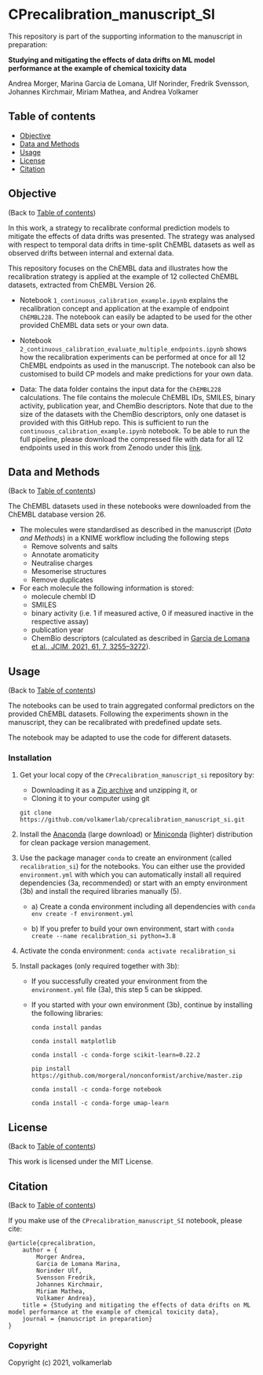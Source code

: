 # CPrecalibration_manuscript_SI

This repository is part of the supporting information to the manuscript in preparation:

**Studying and mitigating the effects of data drifts on ML model performance at the example of chemical toxicity data**

Andrea Morger, Marina Garcia de Lomana, Ulf Norinder, Fredrik Svensson, Johannes Kirchmair, Miriam Mathea, and Andrea Volkamer

## Table of contents

* [Objective](#objective)
* [Data and Methods](#data-and-methods)
* [Usage](#usage)
* [License](#license)
* [Citation](#citation)

## Objective
(Back to [Table of contents](#table-of-contents))

In this work, a strategy to recalibrate conformal prediction models to mitigate the effects of data drifts was presented. 
The strategy was analysed with respect to temporal data drifts in time-split ChEMBL datasets as well as observed drifts between internal and external data. 

This repository focuses on the ChEMBL data and illustrates how the recalibration strategy is applied at the example of 12 collected ChEMBL datasets, extracted from ChEMBL Version 26.

* Notebook `1_continuous_calibration_example.ipynb` explains the recalibration concept and application at the example of endpoint `ChEMBL228`. The notebook can easily be adapted to be used for the other provided ChEMBL data sets or your own data.
* Notebook `2_continuous_calibration_evaluate_multiple_endpoints.ipynb` shows how the recalibration experiments can be performed at once for all 12 ChEMBL endpoints as used in the manuscript. The notebook can also be customised to build CP models and make predictions for your own data.

* Data: The data folder contains the input data for the `ChEMBL228` calculations. The file contains the molecule ChEMBL IDs, SMILES, binary activity, publication year, and ChemBio descriptors. 
Note that due to the size of the datasets with the ChemBio descriptors, only one dataset is provided with this GitHub repo. This is sufficient to run the `continuous_calibration_example.ipynb` notebook. To be able to run the full pipeline, please download the compressed file with data for all 12 endpoints used in this work from Zenodo under this [link](link_to_zenodo).


## Data and Methods
(Back to [Table of contents](#table-of-contents))

The ChEMBL datasets used in these notebooks were downloaded from the ChEMBL database version 26.

* The molecules were standardised as described in the manuscript (*Data and Methods*) in a KNIME workflow including the following steps
    * Remove solvents and salts
    * Annotate aromaticity
    * Neutralise charges
    * Mesomerise structures 
    * Remove duplicates
* For each molecule the following information is stored:
    * molecule chembl ID
    * SMILES
    * binary activity (i.e. 1 if measured active, 0 if measured inactive in the respective assay)
    * publication year
    * ChemBio descriptors (calculated as described in [Garcia de Lomana et al., JCIM, 2021, 61, 7, 3255–3272](https://pubs.acs.org/doi/10.1021/acs.jcim.1c00451)).
    

## Usage
(Back to [Table of contents](#table-of-contents))

The notebooks can be used to train aggregated conformal predictors on the provided ChEMBL datasets. Following the experiments shown in the manuscript, they can be recalibrated with predefined update sets.
 
The notebook may be adapted to use the code for different datasets. 

### Installation

1. Get your local copy of the `CPrecalibration_manuscript_si` repository by:
    * Downloading it as a [Zip archive](https://github.com/volkamerlab/cprecalibration_manuscript_si/archive/master.zip) and unzipping it, or
    * Cloning it to your computer using git

    ```
    git clone https://github.com/volkamerlab/cprecalibration_manuscript_si.git
    ``` 

2. Install the [Anaconda](
https://docs.anaconda.com/anaconda/install/) (large download) or [Miniconda](https://docs.conda.io/en/latest/miniconda.html) (lighter) distribution for clean package version management.

3. Use the package manager `conda` to create an environment (called `recalibration_si`) for the notebooks. You can either use the provided `environment.yml` with which you can automatically install all required dependencies (3a, recommended) 
or start with an empty environment (3b) and install the required libraries manually (5).

    * a) Create a conda environment including all dependencies with 
`conda env create -f environment.yml`

    * b) If you prefer to build your own environment, start with 
`conda create --name recalibration_si python=3.8`
   

4. Activate the conda environment: `conda activate recalibration_si`

5. Install packages (only required together with 3b): 
    * If you successfully created your environment from the `environment.yml` file (3a), this step 5 can be skipped. 
    * If you started with your own environment (3b), continue by installing the following libraries: 
   
    
        `conda install pandas`
    
        `conda install matplotlib`
    
        `conda install -c conda-forge scikit-learn=0.22.2`
    
        `pip install https://github.com/morgeral/nonconformist/archive/master.zip`
        
        `conda install -c conda-forge notebook`
        
        `conda install -c conda-forge umap-learn`
        

## License
(Back to [Table of contents](#table-of-contents))

This work is licensed under the MIT License.

## Citation
(Back to [Table of contents](#table-of-contents))

If you make use of the `CPrecalibration_manuscript_SI` notebook, please cite:

```
@article{cprecalibration,
    author = {
        Morger Andrea, 
        Garcia de Lomana Marina,
        Norinder Ulf,
        Svensson Fredrik, 
        Johannes Kirchmair,
        Miriam Mathea,
        Volkamer Andrea},
    title = {Studying and mitigating the effects of data drifts on ML model performance at the example of chemical toxicity data},
    journal = {manuscript in preparation}
}
```


### Copyright

Copyright (c) 2021, volkamerlab
